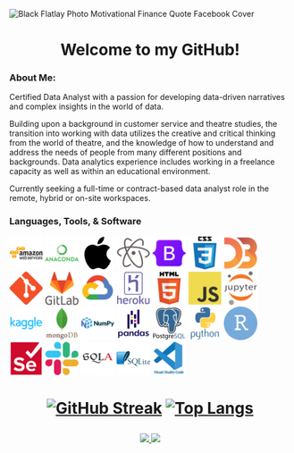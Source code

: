 ![Black Flatlay Photo Motivational Finance Quote Facebook Cover](https://user-images.githubusercontent.com/74272707/192935121-481576ca-1d2b-4d13-ba00-a747b949fbcd.png)
<h1 align="center">Welcome to my GitHub!</h1>
<h3>
  About Me:
</h3>
<p>
  Certified Data Analyst with a passion for developing data-driven narratives and complex insights in the world of data.
</p>
<p>
  Building upon a background in customer service and theatre studies, the transition into working with data utilizes the creative and critical thinking from the world of theatre, and the knowledge of how to understand and address the needs of people from many different positions and backgrounds. Data analytics experience includes working in a freelance capacity as well as within an educational environment. 
</p>
<p>
    Currently seeking a full-time or contract-based data analyst role in the remote, hybrid or on-site workspaces.
</p>
<h3>Languages, Tools, & Software</h3>
<div id="badges">
  <img src="/images/amazonwebservices-original-wordmark.svg" height="60">
  <img src="/images/anaconda-original-wordmark.svg" height="60">
  <img src="/images/apple-original.svg" height="60">
  <img src="/images/atom-original.svg" height="60">
  <img src="/images/bootstrap-original.svg" height="60">  
  <img src="/images/css3-original-wordmark.svg" height="60">
  <img src="/images/d3js-original.svg" height="60"> 
  <img src="/images/git-original.svg" height="60"> 
  <img src="/images/gitlab-original-wordmark.svg" height="60">
  <img src="/images/googlecloud-original.svg" height="60"> 
  <img src="/images/heroku-original-wordmark.svg" height="60">
  <img src="/images/html5-original-wordmark.svg" height="60">
  <img src="/images/javascript-original.svg" height="60"> 
  <img src="/images/jupyter-original-wordmark.svg" height="60">
  <img src="/images/kaggle-original-wordmark.svg" height="60">
  <img src="/images/mongodb-original-wordmark.svg" height="60">
  <img src="/images/numpy-original-wordmark.svg" height="60">
  <img src="/images/pandas-original-wordmark.svg" height="60">
  <img src="/images/postgresql-original-wordmark.svg" height="60">
  <img src="/images/python-original-wordmark.svg" height="60">
  <img src="/images/rstudio-original.svg" height="60"> 
  <img src="/images/selenium-original.svg" height="60"> 
  <img src="/images/slack-original.svg" height="60"> 
  <img src="/images/sqlalchemy-original.svg" height="60"> 
  <img src="/images/sqlite-original-wordmark.svg" height="60">
  <img src="/images/vscode-original-wordmark.svg" height="60">
</div>
<h1 align="center">

[![GitHub Streak](https://github-readme-streak-stats.herokuapp.com?user=jwhite1987&theme=vue&date_format=j%20M%5B%20Y%5D&border=000000)](https://git.io/streak-stats)
[![Top Langs](https://github-readme-stats.vercel.app/api/top-langs/?username=jwhite1987&layout=compact&theme=vision-friendly-dark)](https://github.com/anuraghazra/github-readme-stats)
</h1>

<div id="badges" align="center">
  <a href="https://www.linkedin.com/in/jwhite1987" target="_blank">
    <img src="https://img.shields.io/badge/LINKEDIN-JWHITE1987-informational"/>
  </a>
  <a href="https://www.jwhiteanalytics.com" target="_blank">
    <img src="https://img.shields.io/badge/PORTFOLIO-WEBSITE-blue"/>
  </a>
</div>
